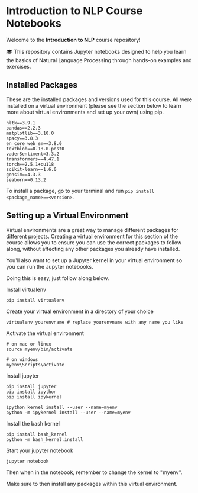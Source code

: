# Introduction to NLP Course Notebooks

Welcome to the **Introduction to NLP** course repository! 

🎓 This repository contains Jupyter notebooks designed to help you learn the basics of Natural Language Processing through hands-on examples and exercises.

## Installed Packages

These are the installed packages and versions used for this course. All were installed on a virtual environment (please see the section below to learn more about virtual environments and set up your own) using pip.

```
nltk==3.9.1
pandas==2.2.3
matplotlib==3.10.0
spacy==3.8.3
en_core_web_sm==3.8.0
textblob==0.18.0.post0
vaderSentiment=3.3.2
transformers==4.47.1
torch==2.5.1+cu118
scikit-learn==1.6.0
gensim==4.3.3
seaborn==0.13.2
```

To install a package, go to your terminal and run `pip install <package_name>==<version>`.

## Setting up a Virtual Environment

Virtual environments are a great way to manage different packages for different projects. Creating a virtual environment for this section of the course allows you to ensure you can use the correct packages to follow along, without affecting any other packages you already have installed. 

You'll also want to set up a Jupyter kernel in your virtual environment so you can run the Jupyter notebooks. 

Doing this is easy, just follow along below. 

Install virtualenv

```
pip install virtualenv
```

Create your virtual environment in a directory of your choice

```
virtualenv yourenvname # replace yourenvname with any name you like
``` 

Activate the virtual environment 

```
# on mac or linux
source myenv/bin/activate

# on windows
myenv\Scripts\activate
```

Install jupyter

```
pip install jupyter
pip install ipython
pip install ipykernel
```

```
ipython kernel install --user --name=myenv
python -m ipykernel install --user --name=myenv
```

Install the bash kernel

```
pip install bash_kernel
python -m bash_kernel.install
```

Start your jupyter notebook

```
jupyter notebook
```

Then when in the notebook, remember to change the kernel to "myenv". 

Make sure to then install any packages within this virtual environment. 


